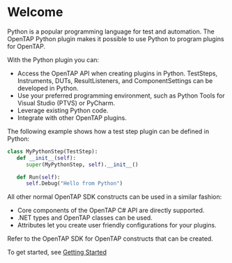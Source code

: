 # Welcome
Python is a popular programming language for test and automation. The OpenTAP Python plugin makes it possible to use Python to program plugins for OpenTAP.

With the Python plugin you can:

- Access the OpenTAP API when creating plugins in Python. TestSteps, Instruments, DUTs, ResultListeners, and ComponentSettings can be developed in Python. 
- Use your preferred programming environment, such as Python Tools for Visual Studio (PTVS) or PyCharm.
- Leverage existing Python code. 
- Integrate with other OpenTAP plugins. 

The following example shows how a test step plugin can be defined in Python:

```py
class MyPythonStep(TestStep):
   def __init__(self):
      super(MyPythonStep, self).__init__()

   def Run(self):
      self.Debug("Hello from Python")
```

All other normal OpenTAP SDK constructs can be used in a similar fashion:

- Core components of the OpenTAP C# API are directly supported. 
- .NET types and OpenTAP classes can be used. 
- Attributes let you create user friendly configurations for your plugins.

Refer to the OpenTAP SDK for OpenTAP constructs that can be created.

To get started, see [Getting Started](./Python_Development_Examples/Readme.md)
